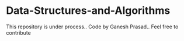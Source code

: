 # Data-Structures-and-Algorithms

This repository is under process..
Code by Ganesh Prasad..
Feel free to contribute

